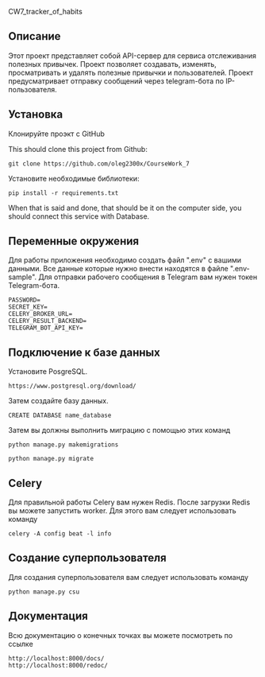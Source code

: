 CW7_tracker_of_habits

## Описание
Этот проект представляет собой API-сервер для сервиса отслеживания полезных привычек. Проект позволяет создавать,
изменять, просматривать и удалять полезные привычки и пользователей. Проект предусматривает отправку
сообщений через telegram-бота по IP-пользователя.

## Установка
Клонируйте проэкт с GitHub

This should clone this project from Github:
```
git clone https://github.com/oleg2300x/CourseWork_7
```
Установите необходимые библиотеки:
```
pip install -r requirements.txt
```
When that is said and done, that should be it on the computer side, you should connect this service with Database.

## Переменные окружения
Для работы приложения необходимо создать файл ".env" с вашими данными.
Все данные которые нужно внести находятся в файле ".env-sample".
Для отправки рабочего сообщения в Telegram вам нужен токен Telegram-бота.
```
PASSWORD=
SECRET_KEY=
CELERY_BROKER_URL=
CELERY_RESULT_BACKEND=
TELEGRAM_BOT_API_KEY=
```

## Подключение к базе данных
Установите PosgreSQL. 
```
https://www.postgresql.org/download/
```

Затем создайте базу данных.
```
CREATE DATABASE name_database
```

Затем вы должны выполнить миграцию с помощью этих команд
```
python manage.py makemigrations
```
```
python manage.py migrate
```

## Celery
Для правильной работы Celery вам нужен Redis. После загрузки Redis вы можете запустить worker. Для этого вам следует использовать команду
```
celery -A config beat -l info
```

## Создание суперпользователя
Для создания суперпользователя вам следует использовать команду
```
python manage.py csu
```

## Документация
Всю документацию о конечных точках вы можете посмотреть по ссылке
```
http://localhost:8000/docs/
http://localhost:8000/redoc/
```
